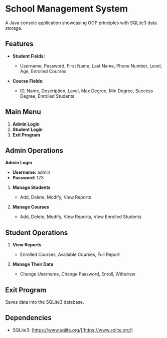 # School Management System

A Java console application showcasing OOP principles with SQLite3 data storage.

## Features

- **Student Fields:**
  - Username, Password, First Name, Last Name, Phone Number, Level, Age, Enrolled Courses

- **Course Fields:**
  - ID, Name, Description, Level, Max Degree, Min Degree, Success Degree, Enrolled Students

## Main Menu

1. **Admin Login**
2. **Student Login**
3. **Exit Program**

## Admin Operations

**Admin Login**
- **Username:** admin
- **Password:** 123
      

1. **Manage Students**
    - Add, Delete, Modify, View Reports

2. **Manage Courses**
    - Add, Delete, Modify, View Reports, View Enrolled Students

## Student Operations

1. **View Reports**
    - Enrolled Courses, Available Courses, Full Report

2. **Manage Their Data**
    - Change Username, Change Password, Enroll, Withdraw

## Exit Program

Saves data into the SQLite3 database.


## Dependencies

- SQLite3: [https://www.sqlite.org/](https://www.sqlite.org/)
